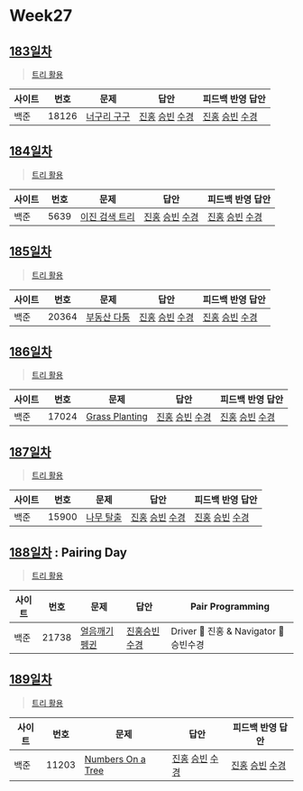# Week27

## [183일차](Day183)

> [트리 활용](https://www.acmicpc.net/group/workbook/view/9797/34613)

| 사이트 | 번호  | 문제                                                 | 답안           | 피드백 반영 답안 |
| ------ | ----- | ---------------------------------------------------- | -------------- | ---------------- |
| 백준   | 18126 | [너구리 구구](https://www.acmicpc.net/problem/18126) | [진홍](Day183/boj18126_kjh.java) [승빈](Day183/boj18126_wsb.java) [수경](Day183/boj18126_hsk.js) | [진홍](Day183/boj18126_kjh.java) [승빈](Day183/boj18126_wsb_fb.java) [수경](Day183/boj18126_hsk.js)   |

## [184일차](Day184)

> [트리 활용](https://www.acmicpc.net/group/workbook/view/9797/34649)

| 사이트 | 번호 | 문제                 | 답안           | 피드백 반영 답안 |
| ------ | ---- | -------------------- | -------------- | ---------------- 
| 백준   | 5639    | [이진 검색 트리](https://www.acmicpc.net/problem/5639) | [진홍](Day184/boj5639_kjh.java) [승빈](Day184/boj5639_wsb.java) [수경](Day184/boj5639_hsk.js) | [진홍](Day184/boj5639_kjh.java) [승빈](Day184/boj5639_wsb.java) [수경](Day184/boj5639_hsk.js)   |

## [185일차](Day185)

> [트리 활용](https://www.acmicpc.net/group/workbook/view/9797/34725)

| 사이트 | 번호 | 문제                 | 답안           | 피드백 반영 답안 |
| ------ | ---- | -------------------- | -------------- | ---------------- |
| 백준   | 20364 | [부동산 다툼](https://www.acmicpc.net/problem/20364) | [진홍](Day185/boj20364_kjh.java) [승빈](Day185/boj20364_wsb.java) [수경](Day185/boj20364_hsk.js) | [진홍](Day185/boj20364_kjh_fb.java) [승빈](Day185/boj20364_wsb.java) [수경](Day185/boj20364_hsk.js)   |

## [186일차](Day186)

> [트리 활용](https://www.acmicpc.net/group/workbook/view/9797/34731)

| 사이트 | 번호 | 문제                 | 답안           | 피드백 반영 답안 |
| ------ | ---- | -------------------- | -------------- | ---------------- |
| 백준   | 17024 | [Grass Planting](https://www.acmicpc.net/problem/17024) | [진홍](Day186/boj17024_kjh.java) [승빈](Day186/boj17024_wsb.java) [수경](Day186/boj17024_hsk.js) | [진홍](Day186/boj17024_kjh.java) [승빈](Day186/boj17024_wsb.java) [수경](Day186/boj17024_hsk.js)   |

## [187일차](Day187)

> [트리 활용](https://www.acmicpc.net/group/workbook/view/9797/34789)

| 사이트 | 번호 | 문제                 | 답안           | 피드백 반영 답안 |
| ------ | ---- | -------------------- | -------------- | ---------------- |
| 백준   | 15900    | [나무 탈출](https://www.acmicpc.net/problem/15900) | [진홍](Day187/boj15900_kjh.java) [승빈](Day187/boj15900_wsb.java) [수경](Day187/boj15900_hsk.py) | [진홍](Day187/boj15900_kjh.java) [승빈](Day187/boj15900_wsb.java) [수경](Day187/boj15900_hsk.py) |

## [188일차](Day188) : Pairing Day

> [트리 활용](https://www.acmicpc.net/group/workbook/view/9797/34823)

| 사이트 | 번호 | 문제                 | 답안         | Pair Programming                       |
| ------ | ---- | -------------------- | ------------ | -------------------------------------- |
| 백준   | 21738 | [얼음깨기 펭귄](https://www.acmicpc.net/problem/21738) | [진홍승빈수경](Day188/boj21738_kjhwsbhsk.java) | Driver 🚗 진홍 & Navigator 🧭 승빈수경 |

## [189일차](Day189)

> [트리 활용](https://www.acmicpc.net/group/workbook/view/9797/34830)

| 사이트 | 번호 | 문제                 | 답안           | 피드백 반영 답안 |
| ------ | ---- | -------------------- | -------------- | ---------------- |
| 백준   | 11203 | [Numbers On a Tree](https://www.acmicpc.net/problem/11203) | [진홍](Day189/boj11203_kjh.java) [승빈](Day189/boj11203_wsb.java) [수경](Day189/boj11203_hsk.js) | [진홍](Day189/boj11203_kjh.java) [승빈](Day189/boj11203_wsb.java) [수경](Day189/boj11203_hsk_fb.js)   |

